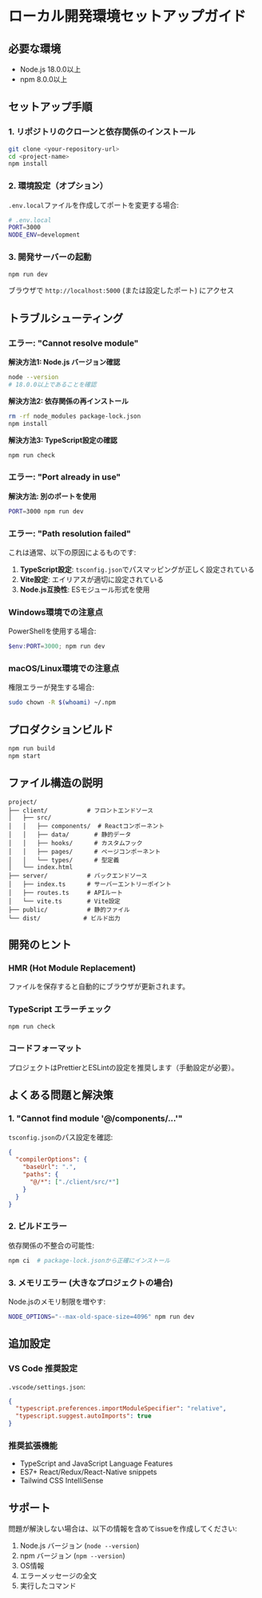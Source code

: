 # ローカル開発環境セットアップガイド

## 必要な環境

- Node.js 18.0.0以上
- npm 8.0.0以上

## セットアップ手順

### 1. リポジトリのクローンと依存関係のインストール

```bash
git clone <your-repository-url>
cd <project-name>
npm install
```

### 2. 環境設定（オプション）

`.env.local`ファイルを作成してポートを変更する場合:

```bash
# .env.local
PORT=3000
NODE_ENV=development
```

### 3. 開発サーバーの起動

```bash
npm run dev
```

ブラウザで `http://localhost:5000` (または設定したポート) にアクセス

## トラブルシューティング

### エラー: "Cannot resolve module"

**解決方法1: Node.js バージョン確認**
```bash
node --version
# 18.0.0以上であることを確認
```

**解決方法2: 依存関係の再インストール**
```bash
rm -rf node_modules package-lock.json
npm install
```

**解決方法3: TypeScript設定の確認**
```bash
npm run check
```

### エラー: "Port already in use"

**解決方法: 別のポートを使用**
```bash
PORT=3000 npm run dev
```

### エラー: "Path resolution failed"

これは通常、以下の原因によるものです:

1. **TypeScript設定**: `tsconfig.json`でパスマッピングが正しく設定されている
2. **Vite設定**: エイリアスが適切に設定されている
3. **Node.js互換性**: ESモジュール形式を使用

### Windows環境での注意点

PowerShellを使用する場合:
```powershell
$env:PORT=3000; npm run dev
```

### macOS/Linux環境での注意点

権限エラーが発生する場合:
```bash
sudo chown -R $(whoami) ~/.npm
```

## プロダクションビルド

```bash
npm run build
npm start
```

## ファイル構造の説明

```
project/
├── client/           # フロントエンドソース
│   ├── src/
│   │   ├── components/  # Reactコンポーネント
│   │   ├── data/       # 静的データ
│   │   ├── hooks/      # カスタムフック
│   │   ├── pages/      # ページコンポーネント
│   │   └── types/      # 型定義
│   └── index.html
├── server/           # バックエンドソース
│   ├── index.ts      # サーバーエントリーポイント
│   ├── routes.ts     # APIルート
│   └── vite.ts       # Vite設定
├── public/           # 静的ファイル
└── dist/            # ビルド出力
```

## 開発のヒント

### HMR (Hot Module Replacement)
ファイルを保存すると自動的にブラウザが更新されます。

### TypeScript エラーチェック
```bash
npm run check
```

### コードフォーマット
プロジェクトはPrettierとESLintの設定を推奨します（手動設定が必要）。

## よくある問題と解決策

### 1. "Cannot find module '@/components/...'"

`tsconfig.json`のパス設定を確認:
```json
{
  "compilerOptions": {
    "baseUrl": ".",
    "paths": {
      "@/*": ["./client/src/*"]
    }
  }
}
```

### 2. ビルドエラー

依存関係の不整合の可能性:
```bash
npm ci  # package-lock.jsonから正確にインストール
```

### 3. メモリエラー (大きなプロジェクトの場合)

Node.jsのメモリ制限を増やす:
```bash
NODE_OPTIONS="--max-old-space-size=4096" npm run dev
```

## 追加設定

### VS Code 推奨設定

`.vscode/settings.json`:
```json
{
  "typescript.preferences.importModuleSpecifier": "relative",
  "typescript.suggest.autoImports": true
}
```

### 推奨拡張機能
- TypeScript and JavaScript Language Features
- ES7+ React/Redux/React-Native snippets
- Tailwind CSS IntelliSense

## サポート

問題が解決しない場合は、以下の情報を含めてissueを作成してください:

1. Node.js バージョン (`node --version`)
2. npm バージョン (`npm --version`)
3. OS情報
4. エラーメッセージの全文
5. 実行したコマンド